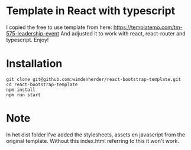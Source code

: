 # Template in React with typescript

I copied the free to use template from here: https://templatemo.com/tm-575-leadership-event
And adjusted it to work with react, react-router and typescript.
Enjoy!

# Installation

```
git clone git@github.com:wimdenherder/react-bootstrap-template.git
cd react-bootstrap-template
npm install
npm run start
```

# Note

In het dist folder I've added the stylesheets, assets en javascript from the original template. Without this index.html referring to this it won't work.
